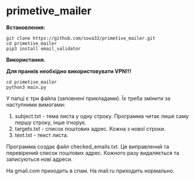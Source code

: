 # primetive_mailer


**Встановлення:**
```
git clone https://github.com/sova32/primetive_mailer.git
cd primetive_mailer
pip3 install email_validator
```
**Використання.**

**Для пранків необхідно використовувати VPN!!!**


```
cd primetive_mailer
python3 main.py
```

У папці є три файла (заповнені прикладами). Їх треба змінити за наступними вимогами:
1. subject.txt - тема листа у одну строку. Программа читає лише саму першу строку, інше ігнорує.
2. targets.txt - список поштових адрес. Кожна з нової строки.
3. text.txt - текст листа.

Программа создає файл checked_emails.txt. Це виправлений та перевірений список поштових адрес. Кожного разу видаляється та записуються нові адреси.

На gmail.com приходить в спам.
На mail.ru приходить нормально.
